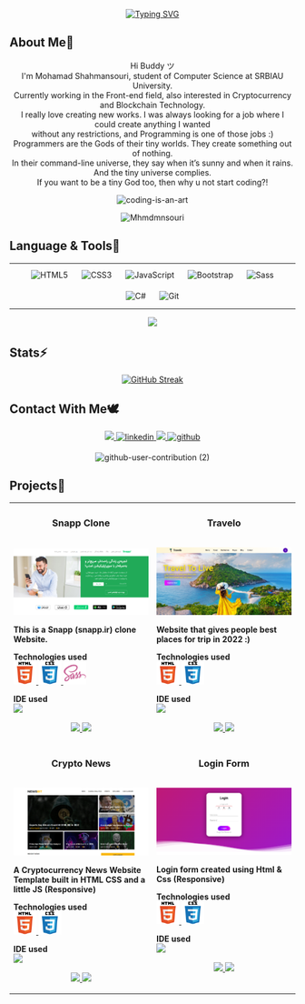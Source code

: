 <div align ="center">
  
[![Typing SVG](https://readme-typing-svg.herokuapp.com?font=Nunito&size=25&duration=4500&color=f8f7ed&lines=Welcome+to+my+profile;I'm+Mohamad+Shahmansouri+%E3%83%84;Iranian+Front-end+Developer;Computer+Science+student;I+hope+u+like+my+repos💕)](https://git.io/typing-svg)
  
</div>

## About Me💫
<div align="center">
<p>Hi Buddy ツ<br> I'm Mohamad Shahmansouri, student of Computer Science at SRBIAU University.<br>Currently working in the  Front-end field, also interested in Cryptocurrency and Blockchain Technology.<br> I really love creating new works. I was always looking for a job where I could create anything I wanted<br>without any restrictions, and Programming is one of those jobs :)<br>
Programmers are the Gods of their tiny worlds. They create something out of nothing.<br>In their command-line universe, they say when it’s sunny and when it rains. And the tiny universe complies.<br>
If you want to be a tiny God too, then why u not start coding?!</p>

  ![coding-is-an-art](https://user-images.githubusercontent.com/97861491/173185309-7915d3bc-0f85-4b0a-86d9-df8e272902c5.gif)  
  
</div>

<p align="center"> <img src="https://komarev.com/ghpvc/?username=Mhmdmnsouri&label=Profile%20views&color=0e75b6&style=flat" alt="Mhmdmnsouri" /> </p>

## Language & Tools🔗
<table align="center"><tr><td valign="middle" width="33%" align="center">

<div align="center">  

<img style="margin: 10px" src="https://profilinator.rishav.dev/skills-assets/html5-original-wordmark.svg" alt="HTML5" height="50" />  
<img style="margin: 10px" src="https://profilinator.rishav.dev/skills-assets/css3-original-wordmark.svg" alt="CSS3" height="50" /> 
<img style="margin: 10px" src="https://profilinator.rishav.dev/skills-assets/javascript-original.svg" alt="JavaScript" height="40" />  
<img style="margin: 10px" src="https://profilinator.rishav.dev/skills-assets/bootstrap-plain.svg" alt="Bootstrap" height="40" />  
<img style="margin: 10px" src="https://profilinator.rishav.dev/skills-assets/sass-original.svg" alt="Sass" height="45" />  
<img style="margin: 10px" src="https://profilinator.rishav.dev/skills-assets/csharp-original.svg" alt="C#" height="43" />  
<img style="margin: 10px" src="https://profilinator.rishav.dev/skills-assets/git-scm-icon.svg" alt="Git" height="43" />

</div>
</td></tr></table>  

<div align=center>
  
  <img height="180px" src="https://github-readme-stats.vercel.app/api/top-langs/?username=Mhmdmnsouri&layout=compact&langs_count=7&theme=chartreuse-white"/>
  
</div>
 
## Stats⚡

<div align="center">
  
   [![GitHub Streak](https://github-readme-streak-stats.herokuapp.com/?user=Mhmdmnsouri&theme=chartreuse-dark)](https://git.io/streak-stats)
  
</div>

## Contact With Me🕊
<div align="center">
  <a href ="mailto:Mhmdmnsourix@gmail.com">
    <img src="https://img.shields.io/badge/-Gmail-%23333?style=for-the-badge&logo=gmail&logoColor=white" target="_blank">
  </a>
  <a href="https://linkedin.com/in/Mhmdmnsouri" target="_blank">
    <img src=https://img.shields.io/badge/linkedin-%231E77B5.svg?&style=for-the-badge&logo=linkedin&logoColor=white alt=linkedin style="margin-bottom: 5px;" />
  </a>
  <a href="https://instagram.com/Mhmdmnsourix" target="_blank">
    <img src="https://img.shields.io/badge/-Instagram-%23E4405F?style=for-the-badge&logo=instagram&logoColor=white" target="_blank">
  </a>
  <a href="https://github.com/Mhmdmnsouri" target="_blank">
    <img src=https://img.shields.io/badge/github-%2324292e.svg?&style=for-the-badge&logo=github&logoColor=white alt=github style="margin-bottom: 5px;" />
  </a>
</div>  

<div align=center>

![github-user-contribution (2)](https://user-images.githubusercontent.com/97861491/183513171-3ca00d64-e445-4fc1-9c75-f84e63567137.svg)

</div>

## Projects🦖
<table>
  
  <tr>
    <td width="50%" valign="top">
      <h3 align="center">Snapp Clone</h3>
        <br />
        <a target="_blank" href="https://snapp-mhmdmnsouri.netlify.app/">
            <img src="https://github.com/Mhmdmnsouri/Mhmdmnsouri/blob/main/Portfolio/SnappClone.png" width="100%" alt="Snapp Clone Website"/>
        </a>
        <br />
        <p><strong>This is a Snapp (snapp.ir) clone Website.</strong></p>
      <p align="left">
        <strong> Technologies used </strong>
        <br/>
        <a href="https://www.w3schools.com/html/" target="_blank" rel="noreferrer"> <img src="https://raw.githubusercontent.com/devicons/devicon/master/icons/html5/html5-original-wordmark.svg" alt="html5" width="40" height="40"/> </a>
        <a href="https://www.w3schools.com/css/" target="_blank" rel="noreferrer"> <img src="https://raw.githubusercontent.com/devicons/devicon/master/icons/css3/css3-original-wordmark.svg" alt="css3" width="40" height="40"/> </a>
        <a href="https://www.w3schools.com/sass/" target="_blank" rel="noreferrer"> <img src="https://github.com/devicons/devicon/blob/master/icons/sass/sass-original.svg" alt="sass" width="40" height="40"/> </a>
      </p>
      <p align="left">
        <strong> IDE used </strong>
        <br/>
        <img src="https://img.shields.io/badge/VSCode-blueviolet?style=plastic&logo=visual%20studio%20code&logoColor=white">
      </p>
      <p align="center">
          
  <a href="https://github.com/Mhmdmnsouri/SnappClone" target="_blank">
    <img src="https://img.shields.io/static/v1?label=|&message=REPO&color=05F718&style=plastic&logo=github&logoColor=white"/>
  </a>  
  <a href="https://snapp-mhmdmnsouri.netlify.app/" target="_blank">
    <img src="https://img.shields.io/static/v1?label=|&message=DEMO&color=orange&style=plastic&logo=Google-chrome&logoColor=white"/>
  </a>
      </p>
    </td>
     <td width="50%" valign="top">
      <h3 align="center">Travelo</h3>
        <br />
        <a target="_blank" href="https://travelo-mhmdmnsouri.netlify.app/">
            <img src="https://github.com/Mhmdmnsouri/Mhmdmnsouri/blob/main/Portfolio/Travelo.png" width="100%" alt="Snapp Clone Website"/>
        </a>
        <br />
        <p><strong>Website that gives people best places for trip in 2022 :)</strong></p>
      <p align="left">
        <strong> Technologies used </strong>
        <br/>
         <a href="https://www.w3schools.com/html/" target="_blank" rel="noreferrer"> <img src="https://raw.githubusercontent.com/devicons/devicon/master/icons/html5/html5-original-wordmark.svg" alt="html5" width="40" height="40"/> </a>
        <a href="https://www.w3schools.com/css/" target="_blank" rel="noreferrer"> <img src="https://raw.githubusercontent.com/devicons/devicon/master/icons/css3/css3-original-wordmark.svg" alt="css3" width="40" height="40"/> </a>
      </p>
      <p align="left">
        <strong> IDE used </strong>
        <br/>
         <img src="https://img.shields.io/badge/VSCode-blueviolet?style=plastic&logo=visual%20studio%20code&logoColor=white">
      </p>
      <p align="center">
          
  <a href="https://github.com/Mhmdmnsouri/Travelo" target="_blank">
    <img src="https://img.shields.io/static/v1?label=|&message=REPO&color=05F718&style=plastic&logo=github&logoColor=white"/>
  </a>  
  <a href="https://travelo-mhmdmnsouri.netlify.app/" target="_blank">
    <img src="https://img.shields.io/static/v1?label=|&message=DEMO&color=orange&style=plastic&logo=Google-chrome&logoColor=white"/>
  </a>
      </p>
    </td>
  </tr>
 <tr>
    <td width="50%" valign="top">
      <h3 align="center">Crypto News</h3>
        <br />
        <a target="_blank" href="https://mhmdmnsouri.github.io/CryptoNews/">
            <img src="https://github.com/Mhmdmnsouri/Mhmdmnsouri/blob/main/Portfolio/CryptoNews.png" width="100%" alt="Snapp Clone Website"/>
        </a>
        <br />
        <p><strong>A Cryptocurrency News Website Template built in HTML CSS and a little JS (Responsive)</strong></p>
      <p align="left">
        <strong> Technologies used </strong>
        <br/>
        <a href="https://www.w3schools.com/html/" target="_blank" rel="noreferrer"> <img src="https://raw.githubusercontent.com/devicons/devicon/master/icons/html5/html5-original-wordmark.svg" alt="html5" width="40" height="40"/> </a>
        <a href="https://www.w3schools.com/css/" target="_blank" rel="noreferrer"> <img src="https://raw.githubusercontent.com/devicons/devicon/master/icons/css3/css3-original-wordmark.svg" alt="css3" width="40" height="40"/> </a>
      </p>
      <p align="left">
        <strong> IDE used </strong>
        <br/>
        <img src="https://img.shields.io/badge/VSCode-blueviolet?style=plastic&logo=visual%20studio%20code&logoColor=white">
      </p>
      <p align="center">
          
  <a href="https://github.com/Mhmdmnsouri/CryptoNews" target="_blank">
    <img src="https://img.shields.io/static/v1?label=|&message=REPO&color=05F718&style=plastic&logo=github&logoColor=white"/>
  </a>  
  <a href="https://mhmdmnsouri.github.io/CryptoNews/" target="_blank">
    <img src="https://img.shields.io/static/v1?label=|&message=DEMO&color=orange&style=plastic&logo=Google-chrome&logoColor=white"/>
  </a>
      </p>
    </td>
     <td width="50%" valign="top">
      <h3 align="center">Login Form</h3>
        <br />
        <a target="_blank" href="https://loginform-mhmdmnsouri.netlify.app/">
            <img src="https://github.com/Mhmdmnsouri/Mhmdmnsouri/blob/main/Portfolio/LoginForm.png" width="100%" alt="Snapp Clone Website"/>
        </a>
        <br />
        <p><strong>Login form created using Html & Css (Responsive)</strong></p>
      <p align="left">
        <strong> Technologies used </strong>
        <br/>
         <a href="https://www.w3schools.com/html/" target="_blank" rel="noreferrer"> <img src="https://raw.githubusercontent.com/devicons/devicon/master/icons/html5/html5-original-wordmark.svg" alt="html5" width="40" height="40"/> </a>
        <a href="https://www.w3schools.com/css/" target="_blank" rel="noreferrer"> <img src="https://raw.githubusercontent.com/devicons/devicon/master/icons/css3/css3-original-wordmark.svg" alt="css3" width="40" height="40"/> </a>
      </p>
      <p align="left">
        <strong> IDE used </strong>
        <br/>
         <img src="https://img.shields.io/badge/VSCode-blueviolet?style=plastic&logo=visual%20studio%20code&logoColor=white">
      </p>
      <p align="center">
          
  <a href="https://github.com/Mhmdmnsouri/LoginForm" target="_blank">
    <img src="https://img.shields.io/static/v1?label=|&message=REPO&color=05F718&style=plastic&logo=github&logoColor=white"/>
  </a>  
  <a href="https://loginform-mhmdmnsouri.netlify.app/" target="_blank">
    <img src="https://img.shields.io/static/v1?label=|&message=DEMO&color=orange&style=plastic&logo=Google-chrome&logoColor=white"/>
  </a>
      </p>
    </td>
  </tr>
